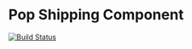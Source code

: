 Pop Shipping Component
======================

[![Build Status](https://travis-ci.org/popphp/pop-shipping.svg?branch=master)](https://travis-ci.org/popphp/pop-shipping)
